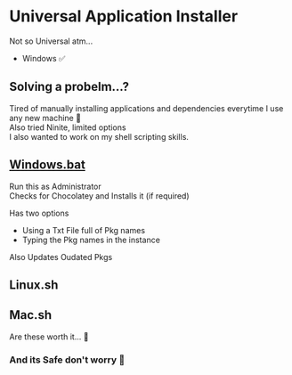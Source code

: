 # Universal Application Installer
Not so Universal atm...
 - Windows ✅

## Solving a probelm...?
Tired of manually installing applications and dependencies everytime I use any new machine 🥲 <br>
Also tried Ninite, limited options <br>
I also wanted to work on my shell scripting skills. <br>

## [Windows.bat](https://github.com/5h1Vm/cli-app-installer/blob/main/Windows.bat)

Run this as Administrator <br>
Checks for Chocolatey and Installs it (if required) <br>

Has two options <br>
  - Using a Txt File full of Pkg names <br>
  - Typing the Pkg names in the instance <br>

Also Updates Oudated Pkgs <br>

## Linux.sh
## Mac.sh
Are these worth it... 🤔
### And its Safe don't worry 👀

